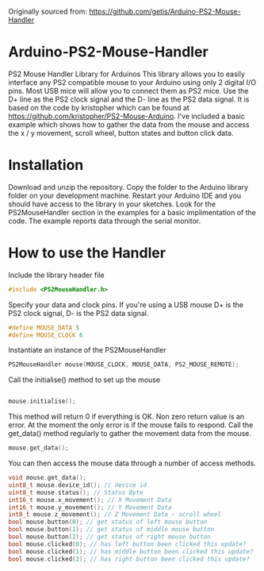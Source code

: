 Originally sourced from:
https://github.com/getis/Arduino-PS2-Mouse-Handler

# Arduino-PS2-Mouse-Handler
PS2 Mouse Handler Library for Arduinos
This library allows you to easily interface any PS2 compatible mouse to your Arduino using only 2 digital I/O pins. Most USB mice will allow you to connect them as PS2 mice. Use the D+ line as the PS2 clock signal and the D- line as the PS2 data signal.
It is based on the code by kristopher which can be found at https://github.com/kristopher/PS2-Mouse-Arduino.
I've included a basic example which shows how to gather the data from the mouse and access the x / y movement, scroll wheel, button states and button click data.
# Installation
Download and unzip the repository. Copy the folder to the Arduino library folder on your development machine. Restart your Arduino IDE and you should have access to the library in your sketches. Look for the PS2MouseHandler section in the examples for a basic implimentation of the code. The example reports data through the serial monitor.
# How to use the Handler
Include the library header file

```C++
#include <PS2MouseHandler.h>
```

Specify your data and clock pins. If you're using a USB mouse D+ is the PS2 clock signal, D- is the PS2 data signal.

```C++
#define MOUSE_DATA 5
#define MOUSE_CLOCK 6
```
Instantiate an instance of the PS2MouseHandler


```C++
PS2MouseHandler mouse(MOUSE_CLOCK, MOUSE_DATA, PS2_MOUSE_REMOTE);
```

Call the initialise() method to set up the mouse

```C++

mouse.initialise();
```

This method will return 0 if everything is OK. Non zero return value is an error. At the moment the only error is if the mouse fails to respond.
Call the get_data() method regularly to gather the movement data from the mouse.

```C++
mouse.get_data();
```

You can then access the mouse data through a number of access methods.

```C++
void mouse.get_data();
uint8_t mouse.device_id(); // device id
uint8_t mouse.status(); // Status Byte
int16_t mouse.x_movement(); // X Movement Data
int16_t mouse.y_movement(); // Y Movement Data
int8_t mouse.z_movement(); // Z Movement Data - scroll wheel
bool mouse.button(0); // get status of left mouse button
bool mouse.button(1); // get status of middle mouse button
bool mouse.button(2); // get status of right mouse button
bool mouse.clicked(0); // has left button been clicked this update?
bool mouse.clicked(1); // has middle button been clicked this update?
bool mouse.clicked(2); // has right button been clicked this update?
```

